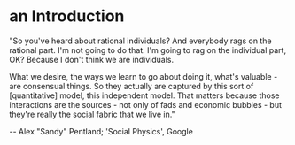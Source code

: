 # an Introduction

"So you've heard about rational individuals? And everybody rags on the rational part. I'm not going to do that. I'm going to rag on the individual part, OK? Because I don't think we are individuals. 

What we desire, the ways we learn to go about doing it, what's valuable - are consensual things. So they actually are captured by this sort of [quantitative] model, this independent model. That matters because those interactions are the sources - not only of fads and economic bubbles - but they're really the social fabric that we live in."

-- Alex "Sandy" Pentland; 'Social Physics', Google

